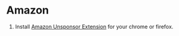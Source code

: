 # Amazon

1. Install [Amazon Unsponsor Extension](https://chromewebstore.google.com/detail/amazon-unsponsor/kfaknphcidikmjhmmfmphghhlcoknflj) for your chrome or firefox.
 
